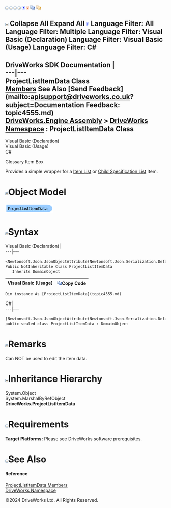 ![](dotnetimages/collapse.gif) ![](dotnetimages/expand.gif) ![](dotnetimages/collapse.gif) ![](dotnetimages/expand.gif) ![](dotnetimages/drpdown.gif) ![](dotnetimages/drpdown_orange.gif) ![](dotnetimages/copycode.gif) ![](dotnetimages/copycodeHighlight.gif)

![](dotnetimages/collapse.gif) Collapse All Expand All ![](dotnetimages/drpdown.gif) Language Filter: All  Language Filter: Multiple  Language Filter: Visual Basic (Declaration) Language Filter: Visual Basic (Usage) Language Filter: C#  
---  
DriveWorks SDK Documentation  |   
---|---  
ProjectListItemData Class   
[Members](topic4556.md) See Also [Send Feedback](mailto:apisupport@driveworks.co.uk?subject=Documentation Feedback: topic4555.md)  
[DriveWorks.Engine Assembly](topic2156.md) > [DriveWorks Namespace](topic2159.md) : ProjectListItemData Class  
---  
  
Visual Basic (Declaration)    
Visual Basic (Usage)    
C# 

Glossary Item Box

Provides a simple wrapper for a [Item List](topic8183.md) or [Child Specification List](topic7547.md) Item. 

# ![](dotnetimages/collapse.gif)Object Model

![](dotnetdiagramimages/image220.png)

# ![](dotnetimages/collapse.gif)Syntax

Visual Basic (Declaration)|   
---|---  
      
    
    <Newtonsoft.Json.JsonObjectAttribute(Newtonsoft.Json.Serialization.DefaultNamingStrategy)>
    Public NotInheritable Class ProjectListItemData 
       Inherits DomainObject  
  
Visual Basic (Usage)| ![](dotnetimages/copycode.gif)Copy Code  
---|---  
      
    
    Dim instance As [ProjectListItemData](topic4555.md)  
  
C#|   
---|---  
      
    
    [Newtonsoft.Json.JsonObjectAttribute(Newtonsoft.Json.Serialization.DefaultNamingStrategy)]
    public sealed class ProjectListItemData : DomainObject   
  
# ![](dotnetimages/collapse.gif)Remarks

Can NOT be used to edit the item data.

# ![](dotnetimages/collapse.gif)Inheritance Hierarchy

System.Object  
System.MarshalByRefObject  
**DriveWorks.ProjectListItemData**  


# ![](dotnetimages/collapse.gif)Requirements

**Target Platforms:** Please see DriveWorks software prerequisites.

# ![](dotnetimages/collapse.gif)See Also

#### Reference

[ProjectListItemData Members](topic4556.md)   
[DriveWorks Namespace](topic2159.md)

©2024 DriveWorks Ltd. All Rights Reserved.
